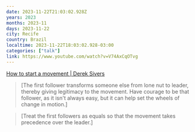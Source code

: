 ```yaml
---
date: 2023-11-22T21:03:02.928Z
years: 2023
months: 2023-11
days: 2023-11-22
city: Recife
country: Brazil
localtime: 2023-11-22T18:03:02.928-03:00
categories: ["talk"]
link: https://www.youtube.com/watch?v=V74AxCqOTvg
---
```

[How to start a movement | Derek Sivers](https://www.youtube.com/watch?v=V74AxCqOTvg)

> [The first follower transforms someone else from lone nut to leader, thereby giving legitimacy to the movement. Have courage to be that follower, as it isn't always easy, but it can help set the wheels of change in motion.]

> [Treat the first followers as equals so that the movement takes precedence over the leader.]

